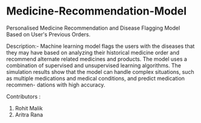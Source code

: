 # Medicine-Recommendation-Model
Personalised Medicine Recommendation and Disease Flagging Model Based on User's Previous Orders.

Description:-
Machine learning model flags the users with the diseases that they may have based on
analyzing their historical medicine order and recommend alternate related medicines and products. The model uses
a combination of supervised and unsupervised learning algorithms. The simulation results show that the model can
handle complex situations, such as multiple medications and medical conditions, and predict medication recommen-
dations with high accuracy.

Contributors :
1. Rohit Malik
2. Aritra Rana
